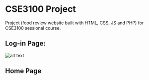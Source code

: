 # CSE3100 Project
Project (food review website built with  HTML, CSS, JS and PHP) for CSE3100 sessional course.

## Log-in Page:
![alt text](https://github.com/Y3454R/Foodbuzz/blob/main/screenshots/login.png)

## Home Page
